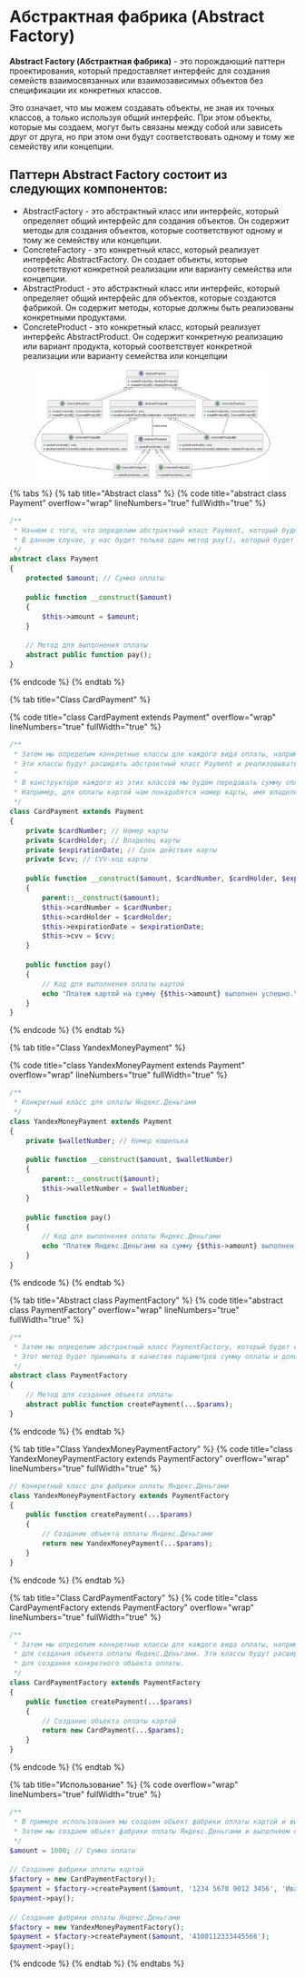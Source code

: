 # Абстрактная фабрика (Abstract Factory)

**Abstract Factory (Абстрактная фабрика)** - это порождающий паттерн проектирования, который предоставляет интерфейс для создания семейств взаимосвязанных или взаимозависимых объектов без спецификации их конкретных классов.

Это означает, что мы можем создавать объекты, не зная их точных классов, а только используя общий интерфейс. При этом объекты, которые мы создаем, могут быть связаны между собой или зависеть друг от друга, но при этом они будут соответствовать одному и тому же семейству или концепции.

## Паттерн Abstract Factory состоит из следующих компонентов:

* AbstractFactory - это абстрактный класс или интерфейс, который определяет общий интерфейс для создания объектов. Он содержит методы для создания объектов, которые соответствуют одному и тому же семейству или концепции.
* ConcreteFactory - это конкретный класс, который реализует интерфейс AbstractFactory. Он создает объекты, которые соответствуют конкретной реализации или варианту семейства или концепции.
* AbstractProduct - это абстрактный класс или интерфейс, который определяет общий интерфейс для объектов, которые создаются фабрикой. Он содержит методы, которые должны быть реализованы конкретными продуктами.
* ConcreteProduct - это конкретный класс, который реализует интерфейс AbstractProduct. Он содержит конкретную реализацию или вариант продукта, который соответствует конкретной реализации или варианту семейства или концепции

<figure><img src="../../.gitbook/assets/image.png" alt=""><figcaption></figcaption></figure>

{% tabs %}
{% tab title="Abstract class" %}
{% code title="abstract class Payment" overflow="wrap" lineNumbers="true" fullWidth="true" %}
```php
/**
 * Начнем с того, что определим абстрактный класс Payment, который будет содержать общие методы и свойства для всех видов оплаты.
 * В данном случае, у нас будет только один метод pay(), который будет выполнять оплату, и свойство $amount, которое будет хранить сумму оплаты.
 */
abstract class Payment
{
    protected $amount; // Сумма оплаты

    public function __construct($amount)
    {
        $this->amount = $amount;
    }

    // Метод для выполнения оплаты
    abstract public function pay();
}
```
{% endcode %}
{% endtab %}

{% tab title="Class CardPayment" %}


{% code title="class CardPayment extends Payment" overflow="wrap" lineNumbers="true" fullWidth="true" %}
```php
/**
 * Затем мы определим конкретные классы для каждого вида оплаты, например, CardPayment для оплаты картой и YandexMoneyPayment для оплаты Яндекс.Деньгами.
 * Эти классы будут расширять абстрактный класс Payment и реализовывать метод pay() для выполнения конкретного вида оплаты.
 *
 * В конструкторе каждого из этих классов мы будем передавать сумму оплаты, а также дополнительные параметры, необходимые для выполнения конкретного вида оплаты.
 * Например, для оплаты картой нам понадобятся номер карты, имя владельца, срок действия и CVV-код, а для оплаты Яндекс.Деньгами нам понадобится только номер кошелька.
 */
class CardPayment extends Payment
{
    private $cardNumber; // Номер карты
    private $cardHolder; // Владелец карты
    private $expirationDate; // Срок действия карты
    private $cvv; // CVV-код карты

    public function __construct($amount, $cardNumber, $cardHolder, $expirationDate, $cvv)
    {
        parent::__construct($amount);
        $this->cardNumber = $cardNumber;
        $this->cardHolder = $cardHolder;
        $this->expirationDate = $expirationDate;
        $this->cvv = $cvv;
    }

    public function pay()
    {
        // Код для выполнения оплаты картой
        echo "Платеж картой на сумму {$this->amount} выполнен успешно.\n";
    }
}
```
{% endcode %}
{% endtab %}

{% tab title="Class YandexMoneyPayment" %}


{% code title="class YandexMoneyPayment extends Payment" overflow="wrap" lineNumbers="true" fullWidth="true" %}
```php
/**
 * Конкретный класс для оплаты Яндекс.Деньгами
 */
class YandexMoneyPayment extends Payment
{
    private $walletNumber; // Номер кошелька

    public function __construct($amount, $walletNumber)
    {
        parent::__construct($amount);
        $this->walletNumber = $walletNumber;
    }

    public function pay()
    {
        // Код для выполнения оплаты Яндекс.Деньгами
        echo "Платеж Яндекс.Деньгами на сумму {$this->amount} выполнен успешно.\n";
    }
}
```
{% endcode %}
{% endtab %}

{% tab title="Abstract class PaymentFactory" %}
{% code title="abstract class PaymentFactory" overflow="wrap" lineNumbers="true" fullWidth="true" %}
```php
/**
 * Затем мы определим абстрактный класс PaymentFactory, который будет содержать метод createPayment() для создания объекта оплаты.
 * Этот метод будет принимать в качестве параметров сумму оплаты и дополнительные параметры, необходимые для выполнения конкретного вида оплаты.
 */
abstract class PaymentFactory
{
    // Метод для создания объекта оплаты
    abstract public function createPayment(...$params);
}
```
{% endcode %}
{% endtab %}

{% tab title="Class YandexMoneyPaymentFactory" %}
{% code title="class YandexMoneyPaymentFactory extends PaymentFactory" overflow="wrap" lineNumbers="true" fullWidth="true" %}
```php
// Конкретный класс для фабрики оплаты Яндекс.Деньгами
class YandexMoneyPaymentFactory extends PaymentFactory
{
    public function createPayment(...$params)
    {
        // Создание объекта оплаты Яндекс.Деньгами
        return new YandexMoneyPayment(...$params);
    }
}
```
{% endcode %}
{% endtab %}

{% tab title="Class CardPaymentFactory" %}
{% code title="class CardPaymentFactory extends PaymentFactory" overflow="wrap" lineNumbers="true" fullWidth="true" %}
```php
/**
 * Затем мы определим конкретные классы для каждого вида оплаты, например, CardPaymentFactory для создания объекта оплаты картой и YandexMoneyPaymentFactory
 * для создания объекта оплаты Яндекс.Деньгами. Эти классы будут расширять абстрактный класс PaymentFactory и реализовывать метод createPayment()
 * для создания конкретного объекта оплаты.
 */
class CardPaymentFactory extends PaymentFactory
{
    public function createPayment(...$params)
    {
        // Создание объекта оплаты картой
        return new CardPayment(...$params);
    }
}
```
{% endcode %}
{% endtab %}

{% tab title="Использование" %}
{% code overflow="wrap" lineNumbers="true" fullWidth="true" %}
```php
/**
 * В примере использования мы создаем объект фабрики оплаты картой и выполняем оплату с помощью созданного объекта.
 * Затем мы создаем объект фабрики оплаты Яндекс.Деньгами и выполняем оплату аналогичным образом.
 */
$amount = 1000; // Сумма оплаты

// Создание фабрики оплаты картой
$factory = new CardPaymentFactory();
$payment = $factory->createPayment($amount, '1234 5678 9012 3456', 'Иван Иванов', '12/24', '123');
$payment->pay();

// Создание фабрики оплаты Яндекс.Деньгами
$factory = new YandexMoneyPaymentFactory();
$payment = $factory->createPayment($amount, '4100112333445566');
$payment->pay();
```
{% endcode %}
{% endtab %}
{% endtabs %}
